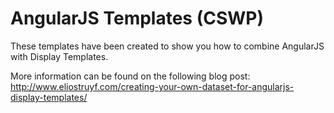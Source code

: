 AngularJS Templates (CSWP)
================

These templates have been created to show you how to combine AngularJS with Display Templates.

More information can be found on the following blog post: http://www.eliostruyf.com/creating-your-own-dataset-for-angularjs-display-templates/